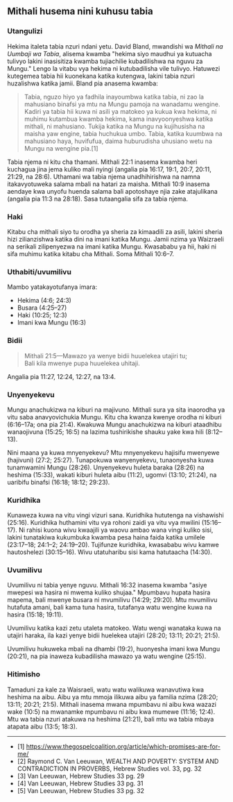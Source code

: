 ## Mithali husema nini kuhusu tabia

### Utangulizi

Hekima italeta tabia nzuri ndani yetu. David Bland, mwandishi wa _Mithali na Uumbaji wa Tabia_, alisema kwamba "hekima siyo maudhui ya kutuacha tulivyo lakini inasisitiza kwamba tujiachilie kubadilishwa na nguvu za Mungu." Lengo la vitabu vya hekima ni kutubadilisha vile tulivyo. Hatuwezi kutegemea tabia hii kuonekana katika kutengwa, lakini tabia nzuri huzalishwa katika jamii. Bland pia anasema kwamba:

> Tabia, nguzo hiyo ya fadhila inayoumbwa katika tabia, ni zao la mahusiano binafsi ya mtu na Mungu pamoja na wanadamu wengine. Kadiri ya tabia hii kuwa ni asili ya matokeo ya kukua kwa hekima, ni muhimu kutambua kwamba hekima, kama inavyoonyeshwa katika mithali, ni mahusiano. Tukija katika na Mungu na kujihusisha na maisha yaw engine, tabia huchukua umbo. Tabia, katika kuumbwa na mahusiano haya, huvifufua, daima huburudisha uhusiano wetu na Mungu na wengine pia.[1]

Tabia njema ni kitu cha thamani. Mithali 22:1 inasema kwamba heri kuchagua jina jema kuliko mali nyingi (angalia pia 16:17, 19:1, 20:7, 20:11, 21:29, na 28:6). Uthamani wa tabia njema unadhihirishwa na namna itakavyotuweka salama mbali na hatari za maisha. Mithali 10:9 inasema aendaye kwa unyofu huenda salama bali apotoshaye njia zake atajulikana (angalia pia 11:3 na 28:18). Sasa tutaangalia sifa za tabia njema.

### Haki

Kitabu cha mithali siyo tu orodha ya sheria za kimaadili za asili, lakini sheria hizi zilianzishwa katika dini na imani katika Mungu. Jamii nzima ya Waizraeli na serikali zilipenyezwa na imani katika Mungu. Kwasababu ya hii, haki ni sifa muhimu katika kitabu cha Mithali. Soma Mithali 10:6–7.

### Uthabiti/uvumilivu

Mambo yatakayotufanya imara:

* Hekima (4:6; 24:3)
* Busara (4:25–27) 
* Haki (10:25; 12:3)
* Imani kwa Mungu (16:3)

### Bidii

> Mithali 21:5—Mawazo ya wenye bidii huuelekea utajiri tu;  
> Bali kila mwenye pupa huuelekea uhitaji.

Angalia pia 11:27, 12:24, 12:27, na 13:4.

### Unyenyekevu

Mungu anachukizwa na kiburi na majivuno. Mithali sura ya sita inaorodha ya vitu saba anavyovichukia Mungu. Kitu cha kwanza kwenye orodha ni kiburi (6:16–17a; ona pia 21:4). Kwakuwa Mungu anachukizwa na kiburi ataadhibu wanaojivuna (15:25; 16:5) na lazima tushirikishe shauku yake kwa hili (8:12–13).

Nini maana ya kuwa mnyenyekevu? Mtu mnyenyekevu hajisifu mwenyewe (hajivuni) (27:2; 25:27). Tunapokuwa wanyenyekevu, tunaonyesha kuwa tunamwamini Mungu (28:26). Unyenyekevu huleta baraka (28:26) na heshima (15:33), wakati kiburi huleta aibu (11:2), ugomvi (13:10; 21:24), na uaribifu binafsi (16:18; 18:12; 29:23).

### Kuridhika

Kunaweza kuwa na vitu vingi vizuri sana. Kuridhika hututenga na vishawishi (25:16). Kuridhika huthamini vitu vya rohoni zaidi ya vitu vya mwilini (15:16–17). Ni rahisi kuona wivu kwaajili ya waovu ambao wana vingi kuliko sisi, lakini tunatakiwa kukumbuka kwamba pesa haina faida katika umilele (23:17–18; 24:1–2; 24:19–20). Tujifunze kuridhika, kwasababu wivu kamwe hautoshelezi (30:15–16). Wivu utatuharibu sisi kama hatutaacha (14:30).

### Uvumilivu

Uvumilivu ni tabia yenye nguvu. Mithali 16:32 inasema kwamba "asiye mwepesi wa hasira ni mwema kuliko shujaa." Mpumbavu hupata hasira mapema, bali mwenye busara ni mvumilivu (14:29; 29:20). Mtu mvumilivu hutafuta amani, bali kama tuna hasira, tutafanya watu wengine kuwa na hasira (15:18; 19:11).

Uvumilivu katika kazi zetu utaleta matokeo. Watu wengi wanataka kuwa na utajiri haraka, ila kazi yenye bidii huelekea utajiri (28:20; 13:11; 20:21; 21:5).

Uvumilivu hukuweka mbali na dhambi (19:2), huonyesha imani kwa Mungu (20:21), na pia inaweza kubadilisha mawazo ya watu wengine (25:15).

### Hitimisho

Tamaduni za kale za Waisraeli, watu watu walikuwa wanavutiwa kwa heshima na aibu. Aibu ya mtu mmoja ilikuwa aibu ya familia nzima (28:20; 13:11; 20:21; 21:5). Mithali inasema mwana mpumbavu ni aibu kwa wazazi wake (10:5) na mwanamke mpumbavu ni aibu kwa mumewe (11:16; 12:4). Mtu wa tabia nzuri atakuwa na heshima (21:21), bali mtu wa tabia mbaya atapata aibu (13:5; 18:3).

---------------------------------------------------------

* [1] https://www.thegospelcoalition.org/article/which-promises-are-for-me/
* [2] Raymond C. Van Leeuwan, WEALTH AND POVERTY: SYSTEM AND CONTRADICTION IN PROVERBS, Hebrew Studies vol. 33, pg. 32
* [3] Van Leeuwan, Hebrew Studies 33 pg. 29
* [4] Van Leeuwan, Hebrew Studies 33 pg. 31
* [5] Van Leeuwan, Hebrew Studies 33 pg. 32

